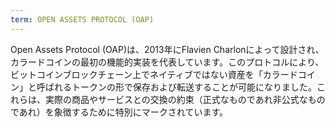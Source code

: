 ```yaml
---
term: OPEN ASSETS PROTOCOL (OAP)
---
```


Open Assets Protocol (OAP)は、2013年にFlavien Charlonによって設計され、カラードコインの最初の機能的実装を代表しています。このプロトコルにより、ビットコインブロックチェーン上でネイティブではない資産を「カラードコイン」と呼ばれるトークンの形で保存および転送することが可能になりました。これらは、実際の商品やサービスとの交換の約束（正式なものであれ非公式なものであれ）を象徴するために特別にマークされています。